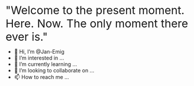 <span style="font-size:30px">"Welcome to the present moment. Here. Now. The only moment there ever is."</span>

- 👋 Hi, I’m @Jan-Emig
- 👀 I’m interested in ...
- 🌱 I’m currently learning ...
- 💞️ I’m looking to collaborate on ...
- 📫 How to reach me ...
